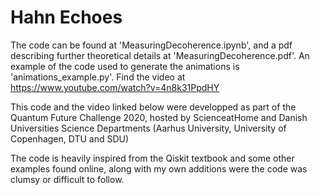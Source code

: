 # Hahn Echoes

The code can be found at 'MeasuringDecoherence.ipynb', and a pdf describing further theoretical details at 'MeasuringDecoherence.pdf'.
An example of the code used to generate the animations is 'animations_example.py'.
Find the video at https://www.youtube.com/watch?v=4n8k31PpdHY

This code and the video linked below were developped as part of the Quantum Future Challenge
2020, hosted by ScienceatHome and Danish Universities Science Departments (Aarhus University, University of Copenhagen, DTU and SDU)

The code is heavily inspired from the Qiskit textbook and some other examples
found online, along with my own additions were the code was clumsy or difficult to follow.
